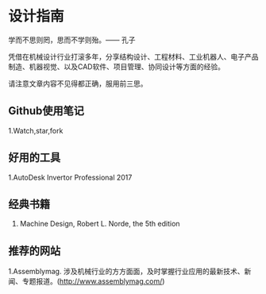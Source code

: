 # 设计指南

学而不思则罔，思而不学则殆。—— 孔子

凭借在机械设计行业打滚多年，分享结构设计、工程材料、工业机器人、电子产品制造、机器视觉、以及CAD软件、项目管理、协同设计等方面的经验。

请注意文章内容不见得都正确，服用前三思。

## Github使用笔记
1.Watch,star,fork


## 好用的工具
1.AutoDesk Invertor Professional 2017


## 经典书籍
1. Machine Design, Robert L. Norde, the 5th edition



## 推荐的网站

1.Assemblymag. 涉及机械行业的方方面面，及时掌握行业应用的最新技术、新闻、专题报道。(http://www.assemblymag.com/)
 



